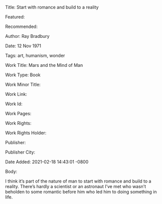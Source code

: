 Title: Start with romance and build to a reality

Featured: 

Recommended: 

Author: Ray Bradbury

Date: 12 Nov 1971

Tags: art, humanism, wonder

Work Title: Mars and the Mind of Man

Work Type: Book

Work Minor Title:  

Work Link: 

Work Id:  

Work Pages:  

Work Rights:  

Work Rights Holder:  

Publisher:  

Publisher City:  

Date Added: 2021-02-18 14:43:01 -0800

Body:

I think it’s part of the nature of man to start with romance and build to a reality. There’s hardly a scientist or an astronaut I’ve met who wasn’t beholden to some romantic before him who led him to doing something in life.


